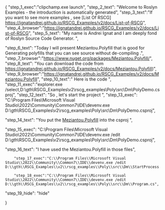 {
    "step_1_exec":"clipchamp.exe launch",
    "step_2_text": "Welcome to Roslyn Examples - the introduction is automatically generated",
    "step_3_text":"If you want to see more examples , see  [List Of RSCG] https://ignatandrei.github.io/RSCG_Examples/v2/docs/List-of-RSCG",
    "step_4_browser":"https://ignatandrei.github.io/RSCG_Examples/v2/docs/List-of-RSCG",
    "step_5_text": "My name is Andrei Ignat and I am deeply fond of Roslyn Source Code Generator. ",

"step_6_text": "Today I will present Meziantou.Polyfill  that is good for Generating polyfills that you can see source without de-compiling  .",
"step_7_browser":"https://www.nuget.org/packages/Meziantou.Polyfill/",
"step_8_text": "You can download the code from https://ignatandrei.github.io/RSCG_Examples/v2/docs/Meziantou.Polyfill)",
"step_9_browser":"https://ignatandrei.github.io/RSCG_Examples/v2/docs/Meziantou.Polyfill",
"step_10_text":" Here is the code ",
"step_11_exec":"explorer.exe /select,D:\\gth\\RSCG_Examples\\v2\\rscg_examples\\Poly\\src\\Dm\\PolyDemo.csproj",
"step_12_text": "So , let's start the project ",
"step_13_exec": "C:\\Program Files\\Microsoft Visual Studio\\2022\\Community\\Common7\\IDE\\devenv.exe D:\\gth\\RSCG_Examples\\v2\\rscg_examples\\Poly\\src\\Dm\\PolyDemo.csproj",

"step_14_text": "You put the  [Meziantou.Polyfill](https://www.nuget.org/packages/Meziantou.Polyfill/) into the csproj ",

"step_15_exec": "C:\\Program Files\\Microsoft Visual Studio\\2022\\Community\\Common7\\IDE\\devenv.exe /edit D:\\gth\\RSCG_Examples\\v2\\rscg_examples\\Poly\\src\\Dm\\PolyDemo.csproj",

"step_16_text": "I have used the Meziantou.Polyfill in those files",


        "step_17_exec":"C:\\Program Files\\Microsoft Visual Studio\\2022\\Community\\Common7\\IDE\\devenv.exe /edit D:\\gth\\RSCG_Examples\\v2\\rscg_examples\\Poly\\src\\Dm\\StartProcess.cs",
    
        "step_18_exec":"C:\\Program Files\\Microsoft Visual Studio\\2022\\Community\\Common7\\IDE\\devenv.exe /edit D:\\gth\\RSCG_Examples\\v2\\rscg_examples\\Poly\\src\\Dm\\Program.cs",
    
"step_19_hide": "hide"


}